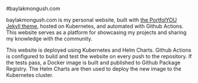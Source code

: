 #baylakmongush.com

baylakmongush.com is my personal website, built with [the PortfolYOU Jekyll theme](https://github.com/YoussefRaafatNasry/portfolYOU), hosted on Kubernetes, and automated with Github Actions. This website serves as a platform for showcasing my projects and sharing my knowledge with the community.

This website is deployed using Kubernetes and Helm Charts. Github Actions is configured to build and test the website on every push to the repository. If the tests pass, a Docker image is built and published to Github Package Registry. The Helm Charts are then used to deploy the new image to the Kubernetes cluster.
